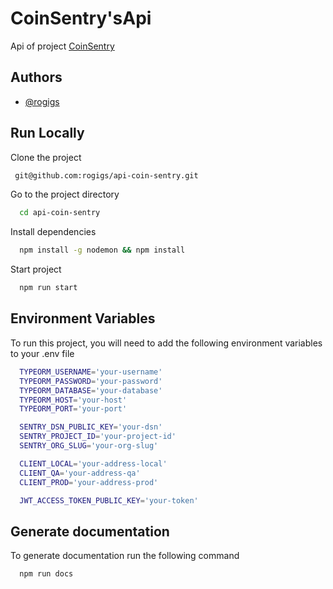 # CoinSentry'sApi

Api of project [CoinSentry](https://github.com/rogigs/CoinSentry)

## Authors

- [@rogigs](https://www.github.com/rogigs)

## Run Locally

Clone the project

```bash
 git@github.com:rogigs/api-coin-sentry.git
```

Go to the project directory

```bash
  cd api-coin-sentry
```

Install dependencies

```bash
  npm install -g nodemon && npm install
```

Start project

```bash
  npm run start
```

## Environment Variables

To run this project, you will need to add the following environment variables to your .env file

```bash
  TYPEORM_USERNAME='your-username'
  TYPEORM_PASSWORD='your-password'
  TYPEORM_DATABASE='your-database'
  TYPEORM_HOST='your-host'
  TYPEORM_PORT='your-port'

  SENTRY_DSN_PUBLIC_KEY='your-dsn'
  SENTRY_PROJECT_ID='your-project-id'
  SENTRY_ORG_SLUG='your-org-slug'

  CLIENT_LOCAL='your-address-local'
  CLIENT_QA='your-address-qa'
  CLIENT_PROD='your-address-prod'

  JWT_ACCESS_TOKEN_PUBLIC_KEY='your-token'
```

## Generate documentation

To generate documentation run the following command

```bash
  npm run docs
```
